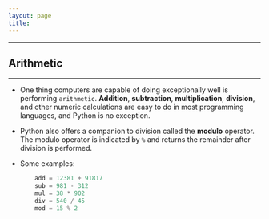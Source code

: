 ```yaml
---
layout: page
title:
---
```

***

## Arithmetic

***

- One thing computers are capable of doing exceptionally well is performing `arithmetic`. __Addition__, __subtraction__, __multiplication__, __division__, and other numeric calculations are easy to do in most programming languages, and Python is no exception.

- Python also offers a companion to division called the __modulo__ operator. The modulo operator is indicated by `%` and returns the remainder after division is performed.

- Some examples:

    ```python
        add = 12381 + 91817
        sub = 981 - 312
        mul = 38 * 902
        div = 540 / 45
        mod = 15 % 2
    ```